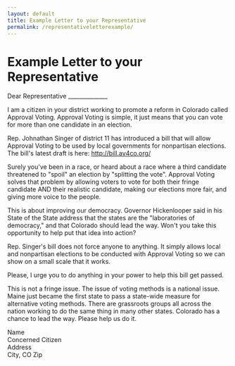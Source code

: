 ```yaml
---
layout: default
title: Example Letter to your Representative
permalink: /representativeletterexample/
---
```


# Example Letter to your Representative

Dear Representative ______________

I am a citizen in your district working to promote a reform in Colorado called Approval Voting. Approval Voting is simple, it just means that you can vote for more than one candidate in an election.

Rep. Johnathan Singer of district 11 has introduced a bill that will allow Approval Voting to be used by local governments for nonpartisan elections. The bill's latest draft is here: http://bill.av4co.org/

Surely you've been in a race, or heard about a race where a third candidate threatened to "spoil" an election by "splitting the vote". Approval Voting solves that problem by allowing voters to vote for both their fringe candidate AND their realistic candidate, making our elections more fair, and giving more voice to the people.

This is about improving our democracy. Governor Hickenlooper said in his State of the State address that the states are the "laboratories of democracy," and that Colorado should lead the way.  Won't you take this opportunity to help put that idea into action?

Rep. Singer's bill does not force anyone to anything. It simply allows local and nonpartisan elections to be conducted with Approval Voting so we can show on a small scale that it works.

Please, I urge you to do anything in your power to help this bill get passed.

This is not a fringe issue. The issue of voting methods is a national issue. Maine just became the first state to pass a state-wide measure for alternative voting methods. There are grassroots groups all across the nation working to do the same thing in many other states. Colorado has a chance to lead the way. Please help us do it.


Name  
Concerned Citizen  
Address  
City, CO Zip  
